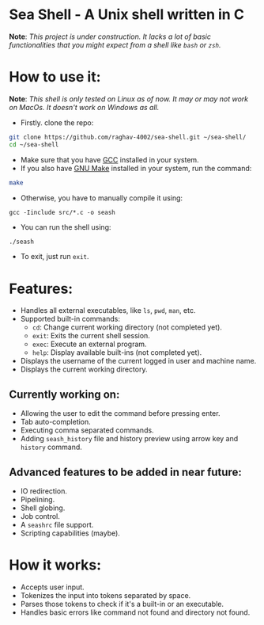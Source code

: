 # Sea Shell - A Unix shell written in C
**Note**: *This project is under construction. It lacks a lot of basic functionalities that you might expect from a shell like `bash` or `zsh`.*

# How to use it:
**Note**: *This shell is only tested on Linux as of now. It may or may not work on MacOs. It doesn't work on Windows as all.*

- Firstly. clone the repo:
```bash
git clone https://github.com/raghav-4002/sea-shell.git ~/sea-shell/
cd ~/sea-shell
```
- Make sure that you have [GCC](https://gcc.gnu.org/) installed in your system.
- If you also have [GNU Make](https://www.gnu.org/software/make/) installed in your system, run the command:
```bash
make
```
- Otherwise, you have to manually compile it using:
```
gcc -Iinclude src/*.c -o seash
```
- You can run the shell using:
```bash
./seash
```
- To exit, just run `exit`.


# Features:
- Handles all external executables, like `ls`, `pwd`, `man`, etc.
- Supported built-in commands:
    - `cd`: Change current working directory (not completed yet).
    - `exit`: Exits the current shell session.
    - `exec`: Execute an external program.
    - `help`: Display available built-ins (not completed yet).
- Displays the username of the current logged in user and machine name.
- Displays the current working directory.

## Currently working on:
- Allowing the user to edit the command before pressing enter.
- Tab auto-completion.
- Executing comma separated commands.
- Adding `seash_history` file and history preview using arrow key and `history` command.

## Advanced features to be added in near future:
- IO redirection.
- Pipelining.
- Shell globing.
- Job control.
- A `seashrc` file support.
- Scripting capabilities (maybe).

# How it works:
- Accepts user input.
- Tokenizes the input into tokens separated by space.
- Parses those tokens to check if it's a built-in or an executable.
- Handles basic errors like command not found and directory not found.